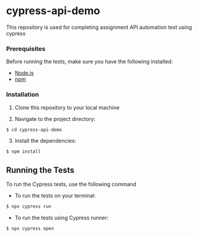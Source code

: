 # cypress-api-demo

This repository is used for completing assignment API automation test using cypress

### Prerequisites

Before running the tests, make sure you have the following installed:

- [Node.js](https://nodejs.org/)
- [npm](https://www.npmjs.com/)

### Installation

1. Clone this repository to your local machine

2. Navigate to the project directory:
```sh
$ cd cypress-api-demo
```
3. Install the dependencies:
```sh
$ npm install
```

## Running the Tests

To run the Cypress tests, use the following command

- To run the tests on your terminal:
```sh
$ npx cypress run
```
- To run the tests using Cypress runner:

```sh
$ npx cypress open
```